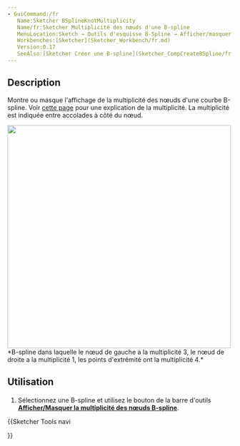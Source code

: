 ```yaml
---
- GuiCommand:/fr
   Name:Sketcher BSplineKnotMultiplicity
   Name/fr:Sketcher Multiplicité des nœuds d'une B-spline
   MenuLocation:Sketch → Outils d'esquisse B-Spline → Afficher/masquer la multiplicité de nœuds d'une B-spline
   Workbenches:[Sketcher](Sketcher_Workbench/fr.md)
   Version:0.17
   SeeAlso:[Sketcher Créer une B-spline](Sketcher_CompCreateBSpline/fr.md)
---
```


## Description

Montre ou masque l\'affichage de la multiplicité des nœuds d\'une courbe B-spline. Voir [cette page](Sketcher_BSplineDecreaseKnotMultiplicity/fr#Description.md) pour une explication de la multiplicité. La multiplicité est indiquée entre accolades à côté du nœud.

<img alt="" src=images/Sketcher_KnotMultiplicity_multiplicity3.png  style="width:500px;"> 
*B-spline dans laquelle le nœud de gauche a la multiplicité 3, le nœud de droite a la multiplicité 1, les points d'extrémité ont la multiplicité 4.*

## Utilisation

1.  Sélectionnez une B-spline et utilisez le bouton de la barre d\'outils **<img src=images/Sketcher_BSplineKnotMultiplicity.svg style="width:16px"> [Afficher/Masquer la multiplicité des nœuds B-spline](Sketcher_BSplineKnotMultiplicity/fr.md)**.





{{Sketcher Tools navi

}} 
